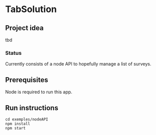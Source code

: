 # TabSolution

## Project idea

tbd

### Status

Currently consists of a node API to hopefully manage a list of surveys.

## Prerequisites

Node is required to run this app.


## Run instructions

```
cd exemples/nodeAPI
npm install
npm start
```
